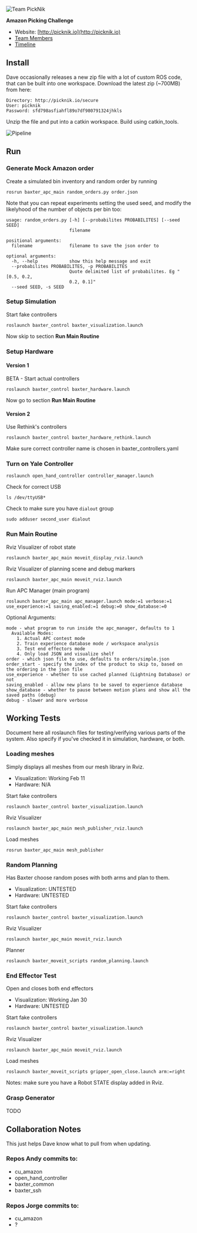 ![Team PickNik](http://picknik.io/PickNik_Logo3.png)

**Amazon Picking Challenge**

 - Website: [http://picknik.io](http://picknik.io)
 - [Team Members](https://bitbucket.org/cuamazonchallenge/profile/members)
 - [Timeline](https://docs.google.com/spreadsheets/d/1GG_j6BVir-J8VGwbU8RWDHA8kD8ZSeXrtlLtW9N851o/edit?usp=sharing)

## Install

Dave occasionally releases a new zip file with a lot of custom ROS code, that can be built into one workspace. Download the latest zip (~700MB) from here:

    Directory: http://picknik.io/secure
    User: picknik
    Password: sfd798asfiahfl89o7df980791324jhkls

Unzip the file and put into a catkin workspace. Build using catkin_tools.

![Pipeline](https://bytebucket.org/cuamazonchallenge/picknik/raw/3f6788816ad7733051493f55f142655b2702adb1/baxter_apc_main/docs/apc_picknik_pipeline.png?token=ef4e18838e57f4cb97be4ecff9691b3740dd8a8e)

## Run

### Generate Mock Amazon order

Create a simulated bin inventory and random order by running

    rosrun baxter_apc_main random_orders.py order.json

Note that you can repeat experiments setting the used seed, and modify
the likelyhood of the number of objects per bin too:

    usage: random_orders.py [-h] [--probabilites PROBABILITES] [--seed SEED]
                            filename

    positional arguments:
      filename              filename to save the json order to

    optional arguments:
      -h, --help            show this help message and exit
      --probabilites PROBABILITES, -p PROBABILITES
                            Quote delimited list of probabilites. Eg "[0.5, 0.2,
                            0.2, 0.1]"
      --seed SEED, -s SEED

### Setup Simulation

Start fake controllers

    roslaunch baxter_control baxter_visualization.launch

Now skip to section **Run Main Routine**

### Setup Hardware

#### Version 1

BETA - Start actual controllers

    roslaunch baxter_control baxter_hardware.launch

Now go to section **Run Main Routine**

#### Version 2

Use Rethink's controllers

    roslaunch baxter_control baxter_hardware_rethink.launch

Make sure correct controller name is chosen in baxter_controllers.yaml

### Turn on Yale Controller

    roslaunch open_hand_controller controller_manager.launch

Check for correct USB

    ls /dev/ttyUSB*

Check to make sure you have ``dialout`` group

    sudo adduser second_user dialout


### Run Main Routine

Rviz Visualizer of robot state

    roslaunch baxter_apc_main moveit_display_rviz.launch
	
Rviz Visualizer of planning scene and debug markers

    roslaunch baxter_apc_main moveit_rviz.launch

Run APC Manager (main program)

    roslaunch baxter_apc_main apc_manager.launch mode:=1 verbose:=1 use_experience:=1 saving_enabled:=1 debug:=0 show_database:=0

Optional Arguments:

    mode - what program to run inside the apc_manager, defaults to 1
	  Available Modes:
	    1. Actual APC contest mode
		2. Train experience database mode / workspace analysis
		3. Test end effectors mode
		4. Only load JSON and visualize shelf
    order - which json file to use, defaults to orders/simple.json
	order_start - specify the index of the product to skip to, based on the ordering in the json file
	use_experience - whether to use cached planned (Lightning Database) or not
	saving_enabled - allow new plans to be saved to experience database
	show_database - whether to pause between motion plans and show all the saved paths (debug)
	debug - slower and more verbose

## Working Tests

Document here all roslaunch files for testing/verifying various parts of the system. Also specify if you've checked it in
simulation, hardware, or both.

### Loading meshes

Simply displays all meshes from our mesh library in Rviz.

 - Visualization: Working Feb 11
 - Hardware: N/A

Start fake controllers

    roslaunch baxter_control baxter_visualization.launch

Rviz Visualizer

    roslaunch baxter_apc_main mesh_publisher_rviz.launch

Load meshes

    rosrun baxter_apc_main mesh_publisher

### Random Planning

Has Baxter choose random poses with both arms and plan to them.

 - Visualization: UNTESTED
 - Hardware: UNTESTED

Start fake controllers

    roslaunch baxter_control baxter_visualization.launch

Rviz Visualizer

    roslaunch baxter_apc_main moveit_rviz.launch

Planner

    roslaunch baxter_moveit_scripts random_planning.launch

### End Effector Test

Open and closes both end effectors

 - Visualization: Working Jan 30
 - Hardware: UNTESTED

Start fake controllers

    roslaunch baxter_control baxter_visualization.launch

Rviz Visualizer

    roslaunch baxter_apc_main moveit_rviz.launch

Load meshes

    roslaunch baxter_moveit_scripts gripper_open_close.launch arm:=right

Notes: make sure you have a Robot STATE display added in Rviz.

### Grasp Generator

TODO

## Collaboration Notes

This just helps Dave know what to pull from when updating.

### Repos Andy commits to:

- cu_amazon
- open_hand_controller
- baxter_common
- baxter_ssh

### Repos Jorge commits to:

- cu_amazon
- ?

